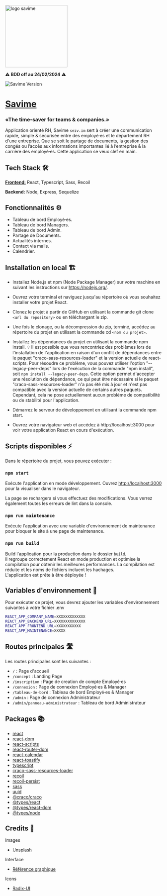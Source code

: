 <img src="https://i.goopics.net/03v8if.png" alt="logo savime" style="width:200px;"/>

⚠ **BDD off au 24/02/2024** ⚠
      
![Savime Version](https://img.shields.io/badge/version-v0.0.1-white)

# [Savime](https://www.savime.tech/)
### «The time-saver for teams & companies.»
Application orienté RH, Savime `seɪv.ɪm` sert à créer une communication rapide, simple & sécurisée entre des employé·es et le département RH d'une entreprise.
Que se soit le partage de documents, la gestion des congés ou l’accès aux informations importantes lié à l’entreprise & la carrière des employé·es.
Cette application se veux clef en main.

## Tech Stack 🛠️

<u>**Frontend:**</u> React, Typescript, Sass, Recoil

**Backend:** Node, Express, Sequelize


## Fonctionnalités ⚙️

- Tableau de bord Employé·es.
- Tableau de bord Managers.
- Tableau de bord Admin.
- Partage de Documents.
- Actualités internes.
- Contact via mails.
- Calendrier.

## Installation en local 🏗️

- Installez Node.js et npm (Node Package Manager) sur votre machine en suivant les instructions sur https://nodejs.org/.

- Ouvrez votre terminal et naviguez jusqu'au répertoire où vous souhaitez installer votre projet React.

- Clonez le projet à partir de GitHub en utilisant la commande git clone `<url du repository>` ou en téléchargant le zip.

- Une fois le clonage, ou la décompression du zip, terminé, accédez au répertoire du projet en utilisant la commande cd `<nom du projet>`.

- Installez les dépendances du projet en utilisant la commande npm install.
💡 Il est possible que vous rencontriez des problèmes lors de l'installation de l'application en raison d'un conflit de dépendances entre le paquet "craco-sass-resources-loader" et la version actuelle de react-scripts. Pour résoudre ce problème, vous pouvez utiliser l'option "--legacy-peer-deps" lors de l'exécution de la commande "npm install", soit `npm install --legacy-peer-deps`. Cette option permet d'accepter une résolution de dépendance, ce qui peut être nécessaire si le paquet "craco-sass-resources-loader" n'a pas été mis à jour et n'est pas compatible avec la version actuelle de certains autres paquets. Cependant, cela ne pose actuellement aucun problème de compatibilité ou de stabilité pour l'application.

- Démarrez le serveur de développement en utilisant la commande npm start.

- Ouvrez votre navigateur web et accédez à http://localhost:3000 pour voir votre application React en cours d'exécution.

## Scripts disponibles ⚡

Dans le répertoire du projet, vous pouvez exécuter :

### `npm start`

Exécute l'application en mode développement.
Ouvrez [http://localhost:3000](http://localhost:3000) pour la visualiser dans le navigateur.

La page se rechargera si vous effectuez des modifications.
Vous verrez également toutes les erreurs de lint dans la console.

### `npm run maintenance`

Exécute l'application avec une variable d'environnement de maintenance pour bloquer le site à une page de maintenance.

### `npm run build`

Build l'application pour la production dans le dossier `build`.\
Il regroupe correctement React en mode production et optimise la compilation pour obtenir les meilleures performances.
La compilation est réduite et les noms de fichiers incluent les hachages.\
L'application est prête à être déployée !

## Variables d'environnement 🔐

Pour exécuter ce projet, vous devrez ajouter les variables d'environnement suivantes à votre fichier .env

```sh
REACT_APP_COMPANY_NAME=XXXXXXXXXXXXX
REACT_APP_BACKEND_URL=XXXXXXXXXXXXXX
REACT_APP_FRONTEND_URL=XXXXXXXXXXX
REACT_APP_MAINTENANCE=XXXXX
```

## Routes principales 🛣️

Les routes principales sont les suivantes :

- `/` : Page d'accueil
- `/concept` : Landing Page
- `/inscription` : Page de creation de compte Employé·es
- `/connexion` : Page de connexion Employé·es & Manager
- `/tableau-de-bord` : Tableau de bord Employé·es & Manager
- `/admin` : Page de connexion Administrateur
- `/admin/panneau-administrateur` : Tableau de bord Administrateur

## Packages 📚

- [react](https://www.npmjs.com/package/react)
- [react-dom](https://www.npmjs.com/package/react-dom)
- [react-scripts](https://www.npmjs.com/package/react-scripts)
- [react-router-dom](https://www.npmjs.com/package/react-router-dom)
- [react-calendar](https://www.npmjs.com/package/react-calendar)
- [react-toastify](https://www.npmjs.com/package/react-toastify)
- [typescript](https://www.npmjs.com/package/typescript)
- [craco-sass-resources-loader](https://www.npmjs.com/package/craco-sass-resources-loader)
- [recoil](https://www.npmjs.com/package/recoil)
- [recoil-persist](https://www.npmjs.com/package/recoil-persist)
- [sass](https://www.npmjs.com/package/sass)
- [uuid](https://www.npmjs.com/package/uuid)
- [@craco/craco](https://www.npmjs.com/package/@craco/craco)
- [@types/react](https://www.npmjs.com/package/@types/react)
- [@types/react-dom](https://www.npmjs.com/package/@types/react-dom)
- [@types/node](https://www.npmjs.com/package/@types/node)

## Credits 💬

Images
- [Unsplash](https://unsplash.com/)

Interface
- [Référence graphique](https://www.behance.net/gallery/102784977/Web-Application-Interface-PR-Club/modules/591476137)

Icons
- [Radix-UI](https://icons.radix-ui.com/)
